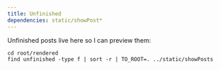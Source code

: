 ```yaml
---
title: Unfinished
dependencies: static/showPost*
---
```


Unfinished posts live here so I can preview them:

```{.unwrap pipe="sh | pandoc -t json"}
cd root/rendered
find unfinished -type f | sort -r | TO_ROOT=. ../static/showPosts
```

